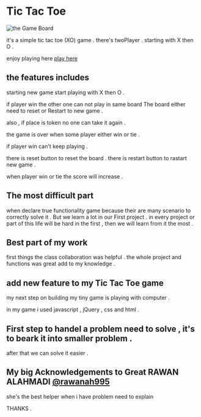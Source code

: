 # Tic Tac Toe

![the Game Board](project-1.png)

it's a simple tic tac toe  (XO) game .
there's twoPlayer .
starting with X then O .

 enjoy playing here [play here](https://sara0alyahya.github.io/project-1/)

## the features includes 

starting new game 
start playing with X then O .

if player win the other one can not play in same board 
The board either need to reset or Restart to new game .

also , if place is token no one can take it again .

the game is over when some player either win or tie .

if player win can't keep playing .

there is reset button to reset the board .
there is restart button to rastart new game .

when player win or tie the score will increase .


## The most difficult part 

when declare true functionality game 
because their are many scenario to correctly solve it .
But we learn a lot in our First project .
in every project or part of this life will be hard in the first ,
then we will learn from it the most .

## Best part of my work

first things the class collaboration was helpful .
the whole project and functions was great add to my knowledge .

## add new feature to my Tic Tac Toe game

my next step on building my tiny game is playing with computer .


in my game i used javascript , jQuery , css and html  .

## First step to handel a problem need to solve , it's to beark it into smaller problem .

after that we can solve it easier .

## My big Acknowledgements to Great RAWAN ALAHMADI [@rawanah995](https://github.com/rawanah995)

 she's the best helper when i have problem need to explain 

  THANKS .

